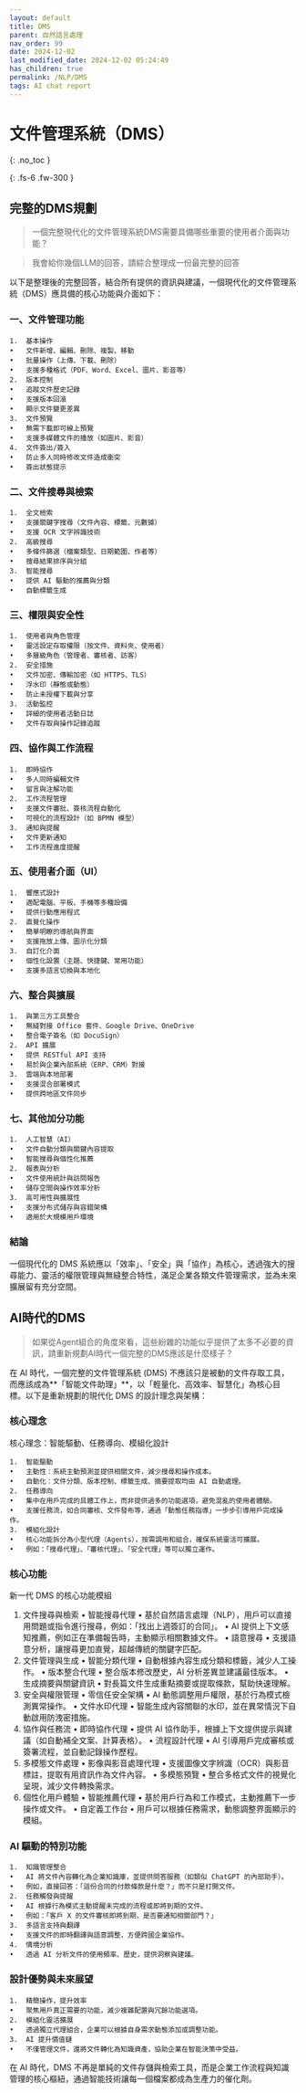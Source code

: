 ```yaml
---
layout: default
title: DMS
parent: 自然語言處理
nav_order: 99
date: 2024-12-02
last_modified_date: 2024-12-02 05:24:49
has_children: true
permalink: /NLP/DMS
tags: AI chat report
---
```


# 文件管理系統（DMS）

{: .no_toc }

{: .fs-6 .fw-300 }
 
## 完整的DMS規劃

> 一個完整現代化的文件管理系統DMS需要具備哪些重要的使用者介面與功能？

> 我會給你幾個LLM的回答，請綜合整理成一份最完整的回答


以下是整理後的完整回答，結合所有提供的資訊與建議，一個現代化的文件管理系統（DMS）應具備的核心功能與介面如下：

### 一、文件管理功能

	1.	基本操作
	•	文件新增、編輯、刪除、複製、移動
	•	批量操作（上傳、下載、刪除）
	•	支援多種格式（PDF、Word、Excel、圖片、影音等）
	2.	版本控制
	•	追蹤文件歷史記錄
	•	支援版本回滾
	•	顯示文件變更差異
	3.	文件預覽
	•	無需下載即可線上預覽
	•	支援多媒體文件的播放（如圖片、影音）
	4.	文件簽出/簽入
	•	防止多人同時修改文件造成衝突
	•	簽出狀態提示

### 二、文件搜尋與檢索

	1.	全文檢索
	•	支援關鍵字搜尋（文件內容、標籤、元數據）
	•	支援 OCR 文字辨識技術
	2.	高級搜尋
	•	多條件篩選（檔案類型、日期範圍、作者等）
	•	搜尋結果排序與分組
	3.	智能搜尋
	•	提供 AI 驅動的推薦與分類
	•	自動標籤生成

### 三、權限與安全性

	1.	使用者與角色管理
	•	靈活設定存取權限（按文件、資料夾、使用者）
	•	多層級角色（管理者、審核者、訪客）
	2.	安全措施
	•	文件加密、傳輸加密（如 HTTPS、TLS）
	•	浮水印（靜態或動態）
	•	防止未授權下載與分享
	3.	活動監控
	•	詳細的使用者活動日誌
	•	文件存取與操作記錄追蹤

### 四、協作與工作流程

	1.	即時協作
	•	多人同時編輯文件
	•	留言與注解功能
	2.	工作流程管理
	•	支援文件審批、簽核流程自動化
	•	可視化的流程設計（如 BPMN 模型）
	3.	通知與提醒
	•	文件更新通知
	•	工作流程進度提醒

### 五、使用者介面（UI）

	1.	響應式設計
	•	適配電腦、平板、手機等多種設備
	•	提供行動應用程式
	2.	直覺化操作
	•	簡單明瞭的導航與界面
	•	支援拖放上傳、圖示化分類
	3.	自訂化介面
	•	個性化設置（主題、快捷鍵、常用功能）
	•	支援多語言切換與本地化

### 六、整合與擴展

	1.	與第三方工具整合
	•	無縫對接 Office 套件、Google Drive、OneDrive
	•	整合電子簽名（如 DocuSign）
	2.	API 擴展
	•	提供 RESTful API 支持
	•	易於與企業內部系統（ERP、CRM）對接
	3.	雲端與本地部署
	•	支援混合部署模式
	•	提供跨地區文件同步

### 七、其他加分功能

	1.	人工智慧（AI）
	•	文件自動分類與關鍵內容提取
	•	智能搜尋與個性化推薦
	2.	報表與分析
	•	文件使用統計與訪問報告
	•	儲存空間與操作效率分析
	3.	高可用性與擴展性
	•	支援分布式儲存與容錯架構
	•	適用於大規模用戶環境

### 結論

一個現代化的 DMS 系統應以「效率」、「安全」與「協作」為核心，透過強大的搜尋能力、靈活的權限管理與無縫整合特性，滿足企業各類文件管理需求，並為未來擴展留有充分空間。

## AI時代的DMS

> 如果從Agent組合的角度來看，這些紛雜的功能似乎提供了太多不必要的資訊，請重新規劃AI時代一個完整的DMS應該是什麼樣子？

在 AI 時代，一個完整的文件管理系統 (DMS) 不應該只是被動的文件存取工具，而應該成為**「智能文件助理」**，以「輕量化、高效率、智慧化」為核心目標。以下是重新規劃的現代化 DMS 的設計理念與架構：

### 核心理念

核心理念：智能驅動、任務導向、模組化設計

	1.	智能驅動
	•	主動性：系統主動預測並提供相關文件，減少搜尋和操作成本。
	•	自動化：文件分類、版本控制、標籤生成、摘要提取均由 AI 自動處理。
	2.	任務導向
	•	集中在用戶完成的具體工作上，而非提供過多的功能選項，避免混亂的使用者體驗。
	•	支援任務流，如合同審核、文件發布等，通過「動態任務指導」一步步引導用戶完成操作。
	3.	模組化設計
	•	核心功能拆分為小型代理（Agents），按需調用和組合，確保系統靈活可擴展。
	•	例如：「搜尋代理」、「審核代理」、「安全代理」等可以獨立運作。

### 核心功能

新一代 DMS 的核心功能模組

 1. 文件搜尋與檢索
	•	智能搜尋代理
	•	基於自然語言處理（NLP），用戶可以直接用問題或指令進行搜尋，例如：「找出上週簽訂的合同」。
	•	AI 提供上下文感知推薦，例如正在準備報告時，主動顯示相關數據文件。
	•	語意搜尋
	•	支援語意分析，讓搜尋更加直覺，超越傳統的關鍵字匹配。
 2. 文件管理與生成
	•	智能分類代理
	•	自動根據內容生成分類和標籤，減少人工操作。
	•	版本整合代理
	•	整合版本修改歷史，AI 分析差異並建議最佳版本。
	•	生成摘要與關鍵資訊
	•	對長篇文件生成重點摘要或提取條款，幫助快速理解。
 3. 安全與權限管理
	•	零信任安全架構
	•	AI 動態調整用戶權限，基於行為模式檢測異常操作。
	•	文件水印代理
	•	智能生成內容關聯的水印，並在異常情況下自動啟用防洩密措施。
 4. 協作與任務流
	•	即時協作代理
	•	提供 AI 協作助手，根據上下文提供提示與建議（如自動補全文案、計算表格）。
	•	流程設計代理
	•	AI 引導用戶完成審核或簽署流程，並自動記錄操作歷程。
 5. 多模態文件處理
	•	影像與影音處理代理
	•	支援圖像文字辨識（OCR）與影音標註，提取有用資訊作為文件內容。
	•	多模態預覽
	•	整合多格式文件的視覺化呈現，減少文件轉換需求。
 6. 個性化用戶體驗
	•	智能推薦代理
	•	基於用戶行為和工作模式，主動推薦下一步操作或文件。
	•	自定義工作台
	•	用戶可以根據任務需求，動態調整界面顯示的模組。

### AI 驅動的特別功能

	1.	知識管理整合
	•	AI 將文件內容轉化為企業知識庫，並提供問答服務（如類似 ChatGPT 的內部助手）。
	•	例如，直接回答：「這份合同的付款條款是什麼？」而不只是打開文件。
	2.	任務觸發與提醒
	•	AI 根據行為模式主動提醒未完成的流程或即將到期的文件。
	•	例如：「客戶 X 的文件審核即將到期，是否要通知相關部門？」
	3.	多語言支持與翻譯
	•	支援文件的即時翻譯與語意調整，方便跨國企業協作。
	4.	情境分析
	•	透過 AI 分析文件的使用頻率、歷史，提供洞察與建議。

### 設計優勢與未來展望

	1.	精簡操作，提升效率
	•	聚焦用戶真正需要的功能，減少複雜配置與冗餘功能選項。
	2.	模組化靈活擴展
	•	透過獨立代理組合，企業可以根據自身需求動態添加或調整功能。
	3.	AI 提升價值鏈
	•	不僅管理文件，還將文件轉化為知識資產，協助企業在智能決策中受益。

在 AI 時代，DMS 不再是單純的文件存儲與檢索工具，而是企業工作流程與知識管理的核心樞紐，通過智能技術讓每一個檔案都成為生產力的催化劑。